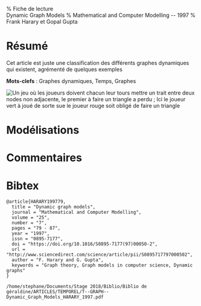 % Fiche de lecture  
Dynamic Graph Models
% Mathematical and Computer Modelling -- 1997
% Frank Harary et Gopal Gupta

# Résumé

Cet article est juste une classification des différents graphes dynamiques qui
existent, agrémenté de quelques exemples

**Mots-clefs** : Graphes dynamiques, Temps, Graphes

![Un jeu où les joueurs doivent chacun leur tours mettre un trait entre deux
nodes non adjacente, le premier à faire un triangle a perdu ; Ici le joueur
vert à joué de sorte sue le joueur rouge soit obligé de faire un
triangle](harary1997.png)

# Modélisations

# Commentaires

# Bibtex

```
@article{HARARY199779,
  title = "Dynamic graph models",
  journal = "Mathematical and Computer Modelling",
  volume = "25",
  number = "7",
  pages = "79 - 87",
  year = "1997",
  issn = "0895-7177",
  doi = "https://doi.org/10.1016/S0895-7177(97)00050-2",
  url = "http://www.sciencedirect.com/science/article/pii/S0895717797000502",
  author = "F. Harary and G. Gupta",
  keywords = "Graph theory, Graph models in computer science, Dynamic graphs"
}
```

```
/home/stephane/Documents/Stage 2018/Biblio/Biblio de géraldine/ARTICLES/TEMPOREL/T--GRAPH--Dynamic_Graph_Models_HARARY_1997.pdf
```
